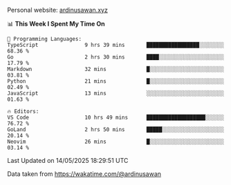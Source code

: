 Personal website: [ardinusawan.xyz](https://ardinusawan.xyz)

<!--START_SECTION:waka-->
📊 **This Week I Spent My Time On** 

```text
💬 Programming Languages: 
TypeScript               9 hrs 39 mins       █████████████████░░░░░░░░   68.36 % 
Go                       2 hrs 30 mins       ████░░░░░░░░░░░░░░░░░░░░░   17.79 % 
Markdown                 32 mins             █░░░░░░░░░░░░░░░░░░░░░░░░   03.81 % 
Python                   21 mins             █░░░░░░░░░░░░░░░░░░░░░░░░   02.49 % 
JavaScript               13 mins             ░░░░░░░░░░░░░░░░░░░░░░░░░   01.63 % 

🔥 Editors: 
VS Code                  10 hrs 49 mins      ███████████████████░░░░░░   76.72 % 
GoLand                   2 hrs 50 mins       █████░░░░░░░░░░░░░░░░░░░░   20.14 % 
Neovim                   26 mins             █░░░░░░░░░░░░░░░░░░░░░░░░   03.14 % 
```


 Last Updated on 14/05/2025 18:29:51 UTC
<!--END_SECTION:waka-->
Data taken from https://wakatime.com/@ardinusawan
